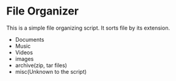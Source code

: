 # File Organizer
This is a simple file organizing script. It sorts file by its extension.

 - Documents
 - Music
 - Videos
 - images
 - archive(zip, tar files)
 - misc(Unknown to the script)
